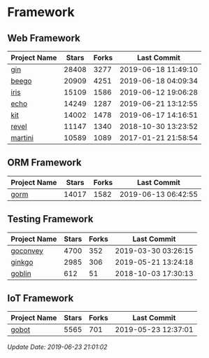 # Framework

## Web Framework

| Project Name | Stars | Forks | Last Commit |
| ------------ | ----- | ----- | ----------- |
| [gin](https://github.com/gin-gonic/gin) | 28408 | 3277 | 2019-06-18 11:49:10 |
| [beego](https://github.com/astaxie/beego) | 20909 | 4251 | 2019-06-18 04:09:34 |
| [iris](https://github.com/kataras/iris) | 15109 | 1586 | 2019-06-12 19:06:28 |
| [echo](https://github.com/labstack/echo) | 14249 | 1287 | 2019-06-21 13:12:55 |
| [kit](https://github.com/go-kit/kit) | 14002 | 1478 | 2019-06-17 14:16:51 |
| [revel](https://github.com/revel/revel) | 11147 | 1340 | 2018-10-30 13:23:52 |
| [martini](https://github.com/go-martini/martini) | 10589 | 1089 | 2017-01-21 21:58:54 |

## ORM Framework

| Project Name | Stars | Forks | Last Commit |
| ------------ | ----- | ----- | ----------- |
| [gorm](https://github.com/jinzhu/gorm) | 14017 | 1582 | 2019-06-13 06:42:55 |

## Testing Framework

| Project Name | Stars | Forks | Last Commit |
| ------------ | ----- | ----- | ----------- |
| [goconvey](https://github.com/smartystreets/goconvey) | 4700 | 352 | 2019-03-30 03:26:15 |
| [ginkgo](https://github.com/onsi/ginkgo) | 2985 | 306 | 2019-05-21 13:24:18 |
| [goblin](https://github.com/franela/goblin) | 612 | 51 | 2018-10-03 17:30:13 |

## IoT Framework

| Project Name | Stars | Forks | Last Commit |
| ------------ | ----- | ----- | ----------- |
| [gobot](https://github.com/hybridgroup/gobot) | 5565 | 701 | 2019-05-23 12:37:01 |

*Update Date: 2019-06-23 21:01:02*